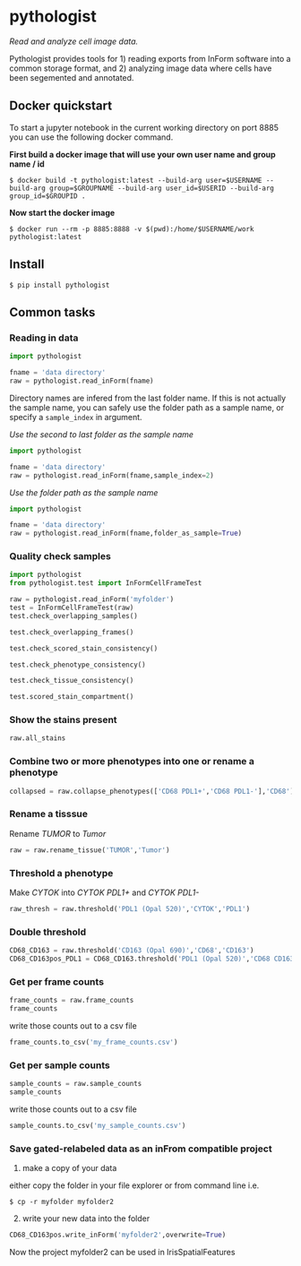 # pythologist

*Read and analyze cell image data.*

Pythologist provides tools for 1) reading exports from InForm software into a common storage format, and 2) analyzing image data where cells have been segemented and annotated.

## Docker quickstart

To start a jupyter notebook in the current working directory on port 8885 you can use the following docker command.

**First build a docker image that will use your own user name and group name / id**

```
$ docker build -t pythologist:latest --build-arg user=$USERNAME --build-arg group=$GROUPNAME --build-arg user_id=$USERID --build-arg group_id=$GROUPID .
```

**Now start the docker image**

```
$ docker run --rm -p 8885:8888 -v $(pwd):/home/$USERNAME/work pythologist:latest
```

## Install

```
$ pip install pythologist
```

## Common tasks

### Reading in data

```python
import pythologist

fname = 'data directory'
raw = pythologist.read_inForm(fname)
```

Directory names are infered from the last folder name.  If this is not actually the sample name, you can safely use the folder path as a sample name, or specify a `sample_index` in argument.

*Use the second to last folder as the sample name*

```python
import pythologist

fname = 'data directory'
raw = pythologist.read_inForm(fname,sample_index=2)
```

*Use the folder path as the sample name*

```python
import pythologist

fname = 'data directory'
raw = pythologist.read_inForm(fname,folder_as_sample=True)
```

### Quality check samples

```python
import pythologist
from pythologist.test import InFormCellFrameTest

raw = pythologist.read_inForm('myfolder')
test = InFormCellFrameTest(raw)
test.check_overlapping_samples()
```

```python
test.check_overlapping_frames()
```

```python
test.check_scored_stain_consistency()
```

```python
test.check_phenotype_consistency()
```

```python
test.check_tissue_consistency()
```

```python
test.scored_stain_compartment()
```


### Show the stains present
```python
raw.all_stains
```

### Combine two or more phenotypes into one or rename a phenotype
```python
collapsed = raw.collapse_phenotypes(['CD68 PDL1+','CD68 PDL1-'],'CD68')
```

### Rename a tisssue

Rename *TUMOR* to *Tumor*

```python
raw = raw.rename_tissue('TUMOR','Tumor')
```

### Threshold a phenotype

Make *CYTOK* into *CYTOK PDL1+* and *CYTOK PDL1-*

```python
raw_thresh = raw.threshold('PDL1 (Opal 520)','CYTOK','PDL1')
```

### Double threshold

```python
CD68_CD163 = raw.threshold('CD163 (Opal 690)','CD68','CD163')
CD68_CD163pos_PDL1 = CD68_CD163.threshold('PDL1 (Opal 520)','CD68 CD163+','PDL1')
```

### Get per frame counts

```python
frame_counts = raw.frame_counts
frame_counts
```

write those counts out to a csv file

```python
frame_counts.to_csv('my_frame_counts.csv')
```

### Get per sample counts

```python
sample_counts = raw.sample_counts
sample_counts
```

write those counts out to a csv file

```python
sample_counts.to_csv('my_sample_counts.csv')
```

### Save gated-relabeled data as an inFrom compatible project

1. make a copy of your data

either copy the folder in your file explorer or from command line i.e.

`$ cp -r myfolder myfolder2`

2. write your new data into the folder

```python
CD68_CD163pos.write_inForm('myfolder2',overwrite=True)
```

Now the project myfolder2 can be used in IrisSpatialFeatures
